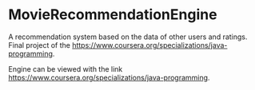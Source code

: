 # MovieRecommendationEngine
A recommendation system based on the data of other users and ratings. Final project of the https://www.coursera.org/specializations/java-programming.

Engine can be viewed with the link https://www.coursera.org/specializations/java-programming.
